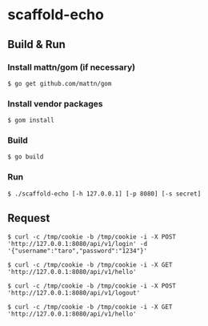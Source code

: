 scaffold-echo
=============

Build & Run
-----------

### Install mattn/gom (if necessary)

```
$ go get github.com/mattn/gom
```

### Install vendor packages

```
$ gom install
```

### Build

```
$ go build
```

### Run

```
$ ./scaffold-echo [-h 127.0.0.1] [-p 8080] [-s secret]
```

Request
-------

```
$ curl -c /tmp/cookie -b /tmp/cookie -i -X POST 'http://127.0.0.1:8080/api/v1/login' -d '{"username":"taro","password":"1234"}'

$ curl -c /tmp/cookie -b /tmp/cookie -i -X GET 'http://127.0.0.1:8080/api/v1/hello'

$ curl -c /tmp/cookie -b /tmp/cookie -i -X POST 'http://127.0.0.1:8080/api/v1/logout'

$ curl -c /tmp/cookie -b /tmp/cookie -i -X GET 'http://127.0.0.1:8080/api/v1/hello'
```
